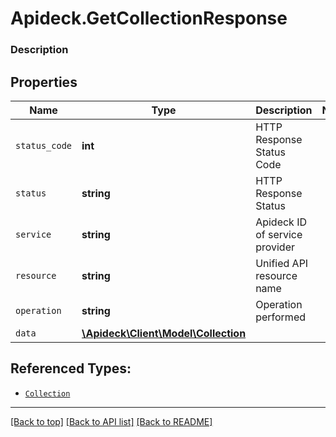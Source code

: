 # Apideck.GetCollectionResponse

### Description

## Properties
Name | Type | Description | Notes
------------ | ------------- | ------------- | -------------
`status_code` | **int** | HTTP Response Status Code | 
`status` | **string** | HTTP Response Status | 
`service` | **string** | Apideck ID of service provider | 
`resource` | **string** | Unified API resource name | 
`operation` | **string** | Operation performed | 
`data` | [**\Apideck\Client\Model\Collection**](Collection.md) |  | 





## Referenced Types:





* [`Collection`](Collection.md)

---

[[Back to top]](#) [[Back to API list]](../../../../README.md#documentation-for-api-endpoints) [[Back to README]](../../../../README.md)


